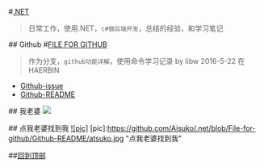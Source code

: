 #[.NET](https://github.com/Aisuko/.net "master")

> 日常工作，使用.NET，`c#做后端开发`，总结的经验，和学习笔记


##<a name = "index"/> Github
#[FILE FOR GITHUB](https://github.com/Aisuko/.net/tree/File-for-github "file for github")

> 作为分支，`github功能详解`，使用命令学习记录 by libw 2016-5-22 在HAERBIN  

* [Github-issue](./Github-issue "issue")
* [Github-README](./Github-README "README")


##<a name ="pictrue"/> 我老婆
![](https://github.com/Aisuko/.net/blob/File-for-github/Github-README/atsuko.jpg)

##<a name ="piclink"/> 点我老婆找到我
[![pic]](https://github.com/Aisuko/)
[pic]:https://github.com/Aisuko/.net/blob/File-for-github/Github-README/atsuko.jpg "点我老婆找到我"

##[回到顶部](#index)

